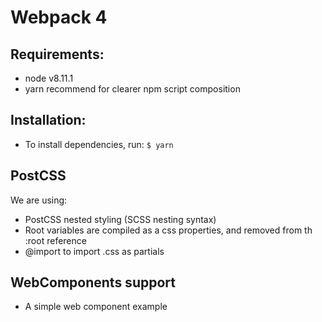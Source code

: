 # Webpack 4

## Requirements:

- node v8.11.1
- yarn recommend for clearer npm script composition

## Installation:

- To install dependencies, run:  `$ yarn`

## PostCSS
We are using:
- PostCSS nested styling (SCSS nesting syntax)
- Root variables are compiled as a css properties, and removed from th :root reference
- @import to import .css as partials


## WebComponents support
- A simple web component example
